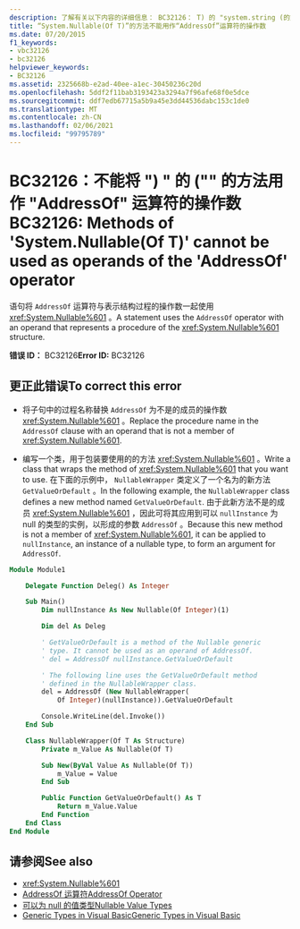 ```yaml
---
description: 了解有关以下内容的详细信息： BC32126： T) 的 "system.string (的方法不能用作" AddressOf "运算符的操作数
title: “System.Nullable(Of T)”的方法不能用作“AddressOf”运算符的操作数
ms.date: 07/20/2015
f1_keywords:
- vbc32126
- bc32126
helpviewer_keywords:
- BC32126
ms.assetid: 2325668b-e2ad-40ee-a1ec-30450236c20d
ms.openlocfilehash: 5ddf2f11bab3193423a3294a7f96afe68f0e5dce
ms.sourcegitcommit: ddf7edb67715a5b9a45e3dd44536dabc153c1de0
ms.translationtype: MT
ms.contentlocale: zh-CN
ms.lasthandoff: 02/06/2021
ms.locfileid: "99795789"
---
```

# <a name="bc32126-methods-of-systemnullableof-t-cannot-be-used-as-operands-of-the-addressof-operator"></a><span data-ttu-id="042bf-103">BC32126：不能将 ") " 的 ("" 的方法用作 "AddressOf" 运算符的操作数</span><span class="sxs-lookup"><span data-stu-id="042bf-103">BC32126: Methods of 'System.Nullable(Of T)' cannot be used as operands of the 'AddressOf' operator</span></span>

<span data-ttu-id="042bf-104">语句将 `AddressOf` 运算符与表示结构过程的操作数一起使用 <xref:System.Nullable%601> 。</span><span class="sxs-lookup"><span data-stu-id="042bf-104">A statement uses the `AddressOf` operator with an operand that represents a procedure of the <xref:System.Nullable%601> structure.</span></span>

 <span data-ttu-id="042bf-105">**错误 ID：** BC32126</span><span class="sxs-lookup"><span data-stu-id="042bf-105">**Error ID:** BC32126</span></span>

## <a name="to-correct-this-error"></a><span data-ttu-id="042bf-106">更正此错误</span><span class="sxs-lookup"><span data-stu-id="042bf-106">To correct this error</span></span>

- <span data-ttu-id="042bf-107">将子句中的过程名称替换 `AddressOf` 为不是的成员的操作数 <xref:System.Nullable%601> 。</span><span class="sxs-lookup"><span data-stu-id="042bf-107">Replace the procedure name in the `AddressOf` clause with an operand that is not a member of <xref:System.Nullable%601>.</span></span>

- <span data-ttu-id="042bf-108">编写一个类，用于包装要使用的的方法 <xref:System.Nullable%601> 。</span><span class="sxs-lookup"><span data-stu-id="042bf-108">Write a class that wraps the method of <xref:System.Nullable%601> that you want to use.</span></span> <span data-ttu-id="042bf-109">在下面的示例中， `NullableWrapper` 类定义了一个名为的新方法 `GetValueOrDefault` 。</span><span class="sxs-lookup"><span data-stu-id="042bf-109">In the following example, the `NullableWrapper` class defines a new method named `GetValueOrDefault`.</span></span> <span data-ttu-id="042bf-110">由于此新方法不是的成员 <xref:System.Nullable%601> ，因此可将其应用到可以 `nullInstance` 为 null 的类型的实例，以形成的参数 `AddressOf` 。</span><span class="sxs-lookup"><span data-stu-id="042bf-110">Because this new method is not a member of <xref:System.Nullable%601>, it can be applied to `nullInstance`, an instance of a nullable type, to form an argument for `AddressOf`.</span></span>

```vb
Module Module1

    Delegate Function Deleg() As Integer

    Sub Main()
        Dim nullInstance As New Nullable(Of Integer)(1)

        Dim del As Deleg

        ' GetValueOrDefault is a method of the Nullable generic
        ' type. It cannot be used as an operand of AddressOf.
        ' del = AddressOf nullInstance.GetValueOrDefault

        ' The following line uses the GetValueOrDefault method
        ' defined in the NullableWrapper class.
        del = AddressOf (New NullableWrapper(
            Of Integer)(nullInstance)).GetValueOrDefault

        Console.WriteLine(del.Invoke())
    End Sub

    Class NullableWrapper(Of T As Structure)
        Private m_Value As Nullable(Of T)

        Sub New(ByVal Value As Nullable(Of T))
            m_Value = Value
        End Sub

        Public Function GetValueOrDefault() As T
            Return m_Value.Value
        End Function
    End Class
End Module
```

## <a name="see-also"></a><span data-ttu-id="042bf-111">请参阅</span><span class="sxs-lookup"><span data-stu-id="042bf-111">See also</span></span>

- <xref:System.Nullable%601>
- [<span data-ttu-id="042bf-112">AddressOf 运算符</span><span class="sxs-lookup"><span data-stu-id="042bf-112">AddressOf Operator</span></span>](../operators/addressof-operator.md)
- [<span data-ttu-id="042bf-113">可以为 null 的值类型</span><span class="sxs-lookup"><span data-stu-id="042bf-113">Nullable Value Types</span></span>](../../programming-guide/language-features/data-types/nullable-value-types.md)
- [<span data-ttu-id="042bf-114">Generic Types in Visual Basic</span><span class="sxs-lookup"><span data-stu-id="042bf-114">Generic Types in Visual Basic</span></span>](../../programming-guide/language-features/data-types/generic-types.md)
